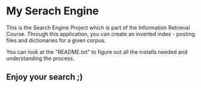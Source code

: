 # My Serach Engine

This is the Search Engine Project which is part of the Information Retrieval Course.
Through this application, you can create an inverted index - posting files and dictionaries for a given corpus.

You can look at the "README.txt" to figure out all the installs needed and understanding the process.

## Enjoy your search ;)




